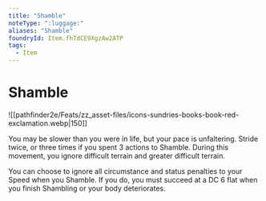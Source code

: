 ```yaml
---
title: "Shamble"
noteType: ":luggage:"
aliases: "Shamble"
foundryId: Item.fhTdCE9XgzAw2ATP
tags:
  - Item
---
```


# Shamble
![[pathfinder2e/Feats/zz_asset-files/icons-sundries-books-book-red-exclamation.webp|150]]

You may be slower than you were in life, but your pace is unfaltering. Stride twice, or three times if you spent 3 actions to Shamble. During this movement, you ignore difficult terrain and greater difficult terrain.

You can choose to ignore all circumstance and status penalties to your Speed when you Shamble. If you do, you must succeed at a DC 6 flat when you finish Shambling or your body deteriorates.
